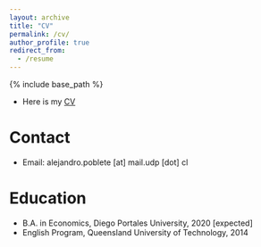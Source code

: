 ```yaml
---
layout: archive
title: "CV"
permalink: /cv/
author_profile: true
redirect_from:
  - /resume
---
```


{% include base_path %}

* Here is my [CV](http://apobletee.github.io/files/cv1.pdf)

Contact
======
* Email: alejandro.poblete [at] mail.udp [dot] cl


Education
======
* B.A. in Economics, Diego Portales University, 2020 [expected]
* English Program, Queensland University of Technology, 2014

